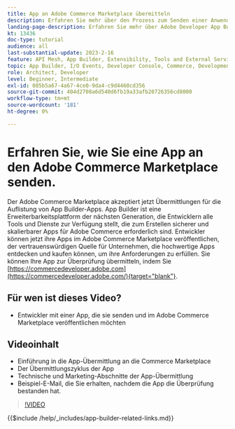 ```yaml
---
title: App an Adobe Commerce Marketplace übermitteln
description: Erfahren Sie mehr über den Prozess zum Senden einer Anwendung an die Commerce Marketplace.
landing-page-description: Erfahren Sie mehr über Adobe Developer App Builder und wie Sie eine App an die Commerce Marketplace senden.
kt: 13436
doc-type: tutorial
audience: all
last-substantial-update: 2023-2-16
feature: API Mesh, App Builder, Extensibility, Tools and External Services
topic: App Builder, I/O Events, Developer Console, Commerce, Development, Integrations
role: Architect, Developer
level: Beginner, Intermediate
exl-id: 085b5a67-4a67-4ce0-9da4-c9d4460cd356
source-git-commit: 404d2708a6d540d6fb19a33afb20726356cd8000
workflow-type: tm+mt
source-wordcount: '181'
ht-degree: 0%

---
```


# Erfahren Sie, wie Sie eine App an den Adobe Commerce Marketplace senden.

Der Adobe Commerce Marketplace akzeptiert jetzt Übermittlungen für die Auflistung von App Builder-Apps. App Builder ist eine Erweiterbarkeitsplattform der nächsten Generation, die Entwicklern alle Tools und Dienste zur Verfügung stellt, die zum Erstellen sicherer und skalierbarer Apps für Adobe Commerce erforderlich sind. Entwickler können jetzt ihre Apps im Adobe Commerce Marketplace veröffentlichen, der vertrauenswürdigen Quelle für Unternehmen, die hochwertige Apps entdecken und kaufen können, um ihre Anforderungen zu erfüllen. Sie können Ihre App zur Überprüfung übermitteln, indem Sie [https://commercedeveloper.adobe.com](https://commercedeveloper.adobe.com/){target="blank"}.

## Für wen ist dieses Video?

* Entwickler mit einer App, die sie senden und im Adobe Commerce Marketplace veröffentlichen möchten

## Videoinhalt

* Einführung in die App-Übermittlung an die Commerce Marketplace
* Der Übermittlungszyklus der App
* Technische und Marketing-Abschnitte der App-Übermittlung
* Beispiel-E-Mail, die Sie erhalten, nachdem die App die Überprüfung bestanden hat.

>[!VIDEO](https://video.tv.adobe.com/v/3420313)

{{$include /help/_includes/app-builder-related-links.md}}
